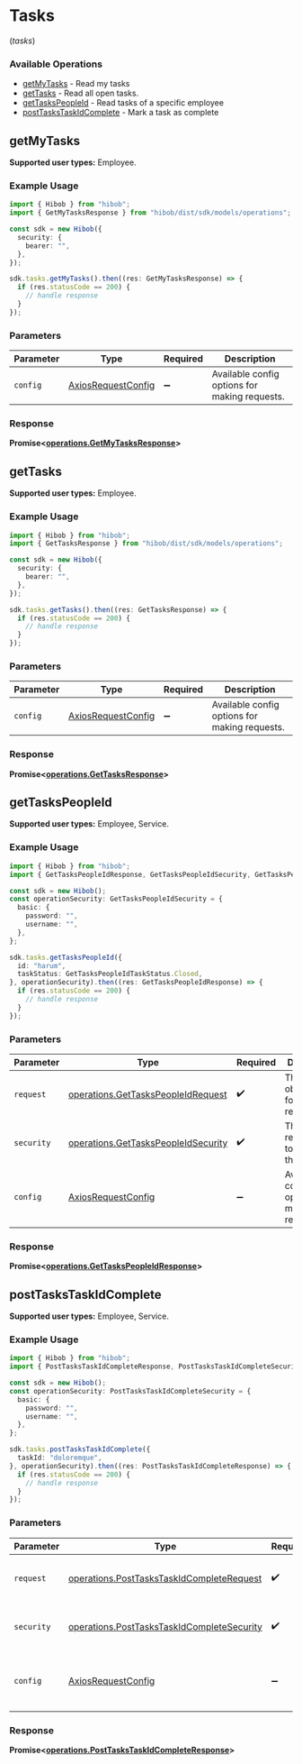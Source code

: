 # Tasks
(*tasks*)

### Available Operations

* [getMyTasks](#getmytasks) - Read my tasks
* [getTasks](#gettasks) - Read all open tasks.
* [getTasksPeopleId](#gettaskspeopleid) - Read tasks of a specific employee 
* [postTasksTaskIdComplete](#posttaskstaskidcomplete) - Mark a task as complete

## getMyTasks

<b>Supported user types:</b> Employee.

### Example Usage

```typescript
import { Hibob } from "hibob";
import { GetMyTasksResponse } from "hibob/dist/sdk/models/operations";

const sdk = new Hibob({
  security: {
    bearer: "",
  },
});

sdk.tasks.getMyTasks().then((res: GetMyTasksResponse) => {
  if (res.statusCode == 200) {
    // handle response
  }
});
```

### Parameters

| Parameter                                                    | Type                                                         | Required                                                     | Description                                                  |
| ------------------------------------------------------------ | ------------------------------------------------------------ | ------------------------------------------------------------ | ------------------------------------------------------------ |
| `config`                                                     | [AxiosRequestConfig](https://axios-http.com/docs/req_config) | :heavy_minus_sign:                                           | Available config options for making requests.                |


### Response

**Promise<[operations.GetMyTasksResponse](../../models/operations/getmytasksresponse.md)>**


## getTasks

<b>Supported user types:</b> Employee.

### Example Usage

```typescript
import { Hibob } from "hibob";
import { GetTasksResponse } from "hibob/dist/sdk/models/operations";

const sdk = new Hibob({
  security: {
    bearer: "",
  },
});

sdk.tasks.getTasks().then((res: GetTasksResponse) => {
  if (res.statusCode == 200) {
    // handle response
  }
});
```

### Parameters

| Parameter                                                    | Type                                                         | Required                                                     | Description                                                  |
| ------------------------------------------------------------ | ------------------------------------------------------------ | ------------------------------------------------------------ | ------------------------------------------------------------ |
| `config`                                                     | [AxiosRequestConfig](https://axios-http.com/docs/req_config) | :heavy_minus_sign:                                           | Available config options for making requests.                |


### Response

**Promise<[operations.GetTasksResponse](../../models/operations/gettasksresponse.md)>**


## getTasksPeopleId

<b>Supported user types:</b> Employee, Service.

### Example Usage

```typescript
import { Hibob } from "hibob";
import { GetTasksPeopleIdResponse, GetTasksPeopleIdSecurity, GetTasksPeopleIdTaskStatus } from "hibob/dist/sdk/models/operations";

const sdk = new Hibob();
const operationSecurity: GetTasksPeopleIdSecurity = {
  basic: {
    password: "",
    username: "",
  },
};

sdk.tasks.getTasksPeopleId({
  id: "harum",
  taskStatus: GetTasksPeopleIdTaskStatus.Closed,
}, operationSecurity).then((res: GetTasksPeopleIdResponse) => {
  if (res.statusCode == 200) {
    // handle response
  }
});
```

### Parameters

| Parameter                                                                                  | Type                                                                                       | Required                                                                                   | Description                                                                                |
| ------------------------------------------------------------------------------------------ | ------------------------------------------------------------------------------------------ | ------------------------------------------------------------------------------------------ | ------------------------------------------------------------------------------------------ |
| `request`                                                                                  | [operations.GetTasksPeopleIdRequest](../../models/operations/gettaskspeopleidrequest.md)   | :heavy_check_mark:                                                                         | The request object to use for the request.                                                 |
| `security`                                                                                 | [operations.GetTasksPeopleIdSecurity](../../models/operations/gettaskspeopleidsecurity.md) | :heavy_check_mark:                                                                         | The security requirements to use for the request.                                          |
| `config`                                                                                   | [AxiosRequestConfig](https://axios-http.com/docs/req_config)                               | :heavy_minus_sign:                                                                         | Available config options for making requests.                                              |


### Response

**Promise<[operations.GetTasksPeopleIdResponse](../../models/operations/gettaskspeopleidresponse.md)>**


## postTasksTaskIdComplete

<b>Supported user types:</b> Employee, Service.

### Example Usage

```typescript
import { Hibob } from "hibob";
import { PostTasksTaskIdCompleteResponse, PostTasksTaskIdCompleteSecurity } from "hibob/dist/sdk/models/operations";

const sdk = new Hibob();
const operationSecurity: PostTasksTaskIdCompleteSecurity = {
  basic: {
    password: "",
    username: "",
  },
};

sdk.tasks.postTasksTaskIdComplete({
  taskId: "doloremque",
}, operationSecurity).then((res: PostTasksTaskIdCompleteResponse) => {
  if (res.statusCode == 200) {
    // handle response
  }
});
```

### Parameters

| Parameter                                                                                                | Type                                                                                                     | Required                                                                                                 | Description                                                                                              |
| -------------------------------------------------------------------------------------------------------- | -------------------------------------------------------------------------------------------------------- | -------------------------------------------------------------------------------------------------------- | -------------------------------------------------------------------------------------------------------- |
| `request`                                                                                                | [operations.PostTasksTaskIdCompleteRequest](../../models/operations/posttaskstaskidcompleterequest.md)   | :heavy_check_mark:                                                                                       | The request object to use for the request.                                                               |
| `security`                                                                                               | [operations.PostTasksTaskIdCompleteSecurity](../../models/operations/posttaskstaskidcompletesecurity.md) | :heavy_check_mark:                                                                                       | The security requirements to use for the request.                                                        |
| `config`                                                                                                 | [AxiosRequestConfig](https://axios-http.com/docs/req_config)                                             | :heavy_minus_sign:                                                                                       | Available config options for making requests.                                                            |


### Response

**Promise<[operations.PostTasksTaskIdCompleteResponse](../../models/operations/posttaskstaskidcompleteresponse.md)>**

